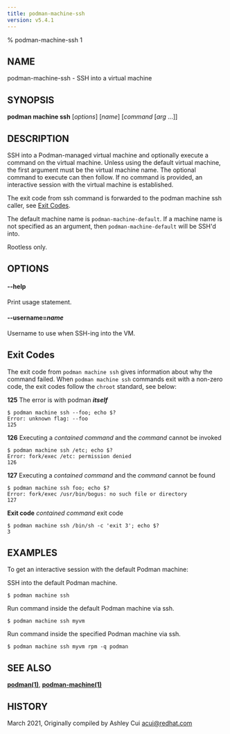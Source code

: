 ```yaml
---
title: podman-machine-ssh
version: v5.4.1
---
```


% podman-machine-ssh 1

## NAME
podman\-machine\-ssh - SSH into a virtual machine

## SYNOPSIS
**podman machine ssh** [*options*] [*name*] [*command* [*arg* ...]]

## DESCRIPTION

SSH into a Podman-managed virtual machine and optionally execute a command
on the virtual machine. Unless using the default virtual machine, the
first argument must be the virtual machine name. The optional command to
execute can then follow. If no command is provided, an interactive session
with the virtual machine is established.

The exit code from ssh command is forwarded to the podman machine ssh caller, see [Exit Codes](#Exit-Codes).

The default machine name is `podman-machine-default`. If a machine name is not specified as an argument,
then `podman-machine-default` will be SSH'd into.

Rootless only.

## OPTIONS

#### **--help**

Print usage statement.

#### **--username**=*name*

Username to use when SSH-ing into the VM.

## Exit Codes

The exit code from `podman machine ssh` gives information about why the command failed.
When `podman machine ssh` commands exit with a non-zero code,
the exit codes follow the `chroot` standard, see below:

  **125** The error is with podman **_itself_**

    $ podman machine ssh --foo; echo $?
    Error: unknown flag: --foo
    125

  **126** Executing a _contained command_ and the _command_ cannot be invoked

    $ podman machine ssh /etc; echo $?
    Error: fork/exec /etc: permission denied
    126

  **127** Executing a _contained command_ and the _command_ cannot be found

    $ podman machine ssh foo; echo $?
    Error: fork/exec /usr/bin/bogus: no such file or directory
    127

  **Exit code** _contained command_ exit code

    $ podman machine ssh /bin/sh -c 'exit 3'; echo $?
    3

## EXAMPLES

To get an interactive session with the default Podman machine:

SSH into the default Podman machine.
```
$ podman machine ssh
```

Run command inside the default Podman machine via ssh.
```
$ podman machine ssh myvm
```

Run command inside the specified Podman machine via ssh.
```
$ podman machine ssh myvm rpm -q podman
```

## SEE ALSO
**[podman(1)](podman.1.md)**, **[podman-machine(1)](podman-machine.1.md)**

## HISTORY
March 2021, Originally compiled by Ashley Cui <acui@redhat.com>
